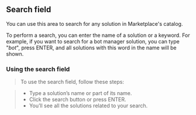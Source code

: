 ## Search field

You can use this area to search for any solution in Marketplace's catalog. 

To perform a search, you can enter the name of a solution or a keyword. For example, if you want to search for a bot manager solution, you can type "*bot*", press ENTER, and all solutions with this word in the name will be shown.

### Using the search field

> To use the search field, follow these steps:

> - Type a solution’s name or part of its name.
> - Click the search button or press ENTER.
> - You’ll see all the solutions related to your search.